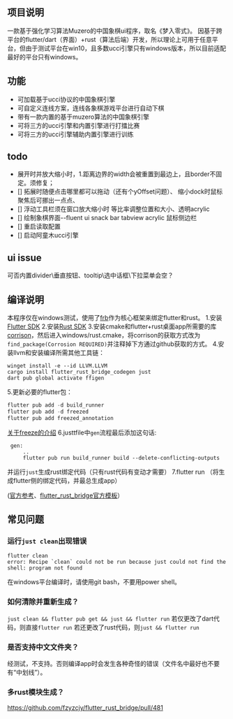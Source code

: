 ## 项目说明
  一款基于强化学习算法Muzero的中国象棋ui程序，取名《梦入零式》。
  因基于跨平台的flutter/dart（界面）+rust（算法后端）开发，所以理论上可用于任意平台，但由于测试平台在win10，且多数ucci引擎只有windows版本，所以目前适配最好的平台只有windows。

## 功能
  - 可加载基于ucci协议的中国象棋引擎
  - 可自定义连线方案，连线各象棋游戏平台进行自动下棋
  - 带有一款内置的基于muzero算法的中国象棋引擎
  - 可将三方的ucci引擎和内置引擎进行打擂比赛
  - 可将三方的ucci引擎辅助内置引擎进行训练

## todo
- 展开时并放大缩小时，1.距离边界的width会被重置到最边上，且border不固定。须修复；
 - [] 拓展时随便点击哪里都可以拖动（还有个yOffset问题）、 缩小dock时鼠标聚焦后可挪出一点点、
 - [] 浮动工具栏须在窗口放大缩小时 等比率调整位置和大小、透明acrylic
 - [] 绘制象棋界面--fluent ui  snack bar tabview  acrylic 鼠标侧边栏
 - [] 重启读取配置
 - [] 启动阿童木ucci引擎

## ui issue
可否内置divider\垂直按钮、tooltip\选中话框\下拉菜单会空？

## 编译说明
本程序仅在windows测试，使用了[frb](https://github.com/fzyzcjy/flutter_rust_bridge)作为核心框架来绑定flutter和rust。
1.安装[Flutter SDK](https://docs.flutter.dev/get-started/install)
2.安装[Rust SDK](https://rustup.rs/)
3.安装cmake和flutter+rust桌面app所需要的库[corrison](http://cjycode.com/flutter_rust_bridge/template/setup_desktop.html)，然后进入windows/rust.cmake，将corrison的获取方式改为`find_package(Corrosion REQUIRED)`并注释掉下方通过github获取的方式。
4.安装llvm和安装编译所需其他工具链：
```
winget install -e --id LLVM.LLVM
cargo install flutter_rust_bridge_codegen just
dart pub global activate ffigen
```
5.更新必要的flutter包：
```dart
flutter pub add -d build_runner
flutter pub add -d freezed
flutter pub add freezed_annotation
```
[关于freeze的介绍](https://github.com/rrousselGit/freezed)
6.justtfile中`gen`流程最后添加这句话:
```shell
 gen:
     ..
     flutter pub run build_runner build --delete-conflicting-outputs
```
并运行`just`生成rust绑定代码（只有rust代码有变动才需要）
7.flutter run （将生成flutter侧的绑定代码，并最总生成app）

([官方参考](http://cjycode.com/flutter_rust_bridge/template/generate.html)、[flutter_rust_bridge官方模板](https://github.com/Desdaemon/flutter_rust_bridge_template)）

## 常见问题
### **运行`just clean`出现错误**
```
flutter clean
error: Recipe `clean` could not be run because just could not find the shell: program not found
```
在windows平台编译时，请使用git bash，不要用power shell。
### **如何清除并重新生成？**
`just clean && flutter pub get && just && flutter run`
若仅更改了dart代码，则直接`flutter run`
若还更改了rust代码，则`just && flutter run`
### **是否支持中文文件夹？**
经测试，不支持。否则编译app时会发生各种奇怪的错误（文件名中最好也不要有“中划线”）。

### **多rust模块生成？**
https://github.com/fzyzcjy/flutter_rust_bridge/pull/481
